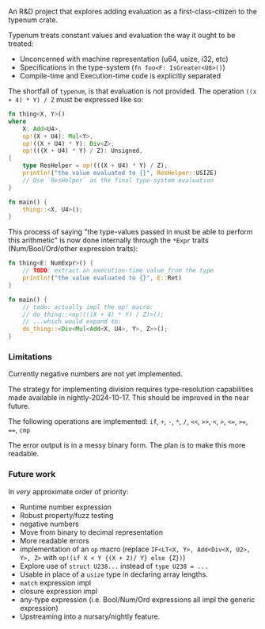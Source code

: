 An R&D project that explores adding evaluation as a first-class-citizen to the typenum crate.

Typenum treats constant values and evaluation the way it ought to be treated:

- Unconcerned with machine representation (u64, usize, i32, etc)
- Specifications in the type-system (`fn foo<F: IsGreater<U8>()`)
- Compile-time and Execution-time code is explicitly separated
 
The shortfall of `typenum`, is that evaluation is not provided. The operation `((x + 4) * Y) / Z` must be expressed like so:

```rust
fn thing<X, Y>()
where
    X: Add<U4>,
    op!(X + U4): Mul<Y>,
    op!((X + U4) * Y): Div<Z>,
    op!(((X + U4) * Y) / Z): Unsigned,
{
    type ResHelper = op!(((X + U4) * Y) / Z);
    println!("the value evaluated to {}", ResHelper::USIZE)
    // Use `ResHelper` as the final type-system evaluation
}

fn main() {
    thing::<X, U4>();
}

```

This process of saying "the type-values passed in must be able to perform this arithmetic" is now done internally through the `*Expr` traits (Num/Bool/Ord/other expression traits):

```rust
fn thing<E: NumExpr>() {
    // TODO: extract an execution-time value from the type
    println!("the value evaluated to {}", E::Ret)
}

fn main() {
    // todo: actually impl the op! macro:
    // do_thing::<op!(((X + 4) * Y) / Z)>();
    // ...which would expand to:
    do_thing::<Div<Mul<Add<X, U4>, Y>, Z>>();
}
```


### Limitations

Currently negative numbers are not yet implemented.

The strategy for implementing division requires type-resolution capabilities made available in nightly-2024-10-17. This should be improved in the near future.

The following operations are implemented: `if`, `+`, `-`, `*`, `/`, `<<`, `>>`, `<`, `>`, `<=`, `>=`, `==`, `cmp`

The error output is in a messy binary form. The plan is to make this more readable.


### Future work

In _very_ approximate order of priority:

- Runtime number expression
- Robust property/fuzz testing
- negative numbers
- Move from binary to decimal representation
- More readable errors
- implementation of an `op` macro (replace `IF<LT<X, Y>, Add<Div<X, U2>, Y>, Z>` with `op!(if X < Y {(X + 2)/ Y} else {Z})`)
- Explore use of `struct U238...` instead of `type U238 = ...`
- Usable in place of a `usize` type in declaring array lengths.
- `match` expression impl
- closure expression impl
- any-type expression (i.e. Bool/Num/Ord expressions all impl the generic expression)
- Upstreaming into a nursary/nightly feature.
